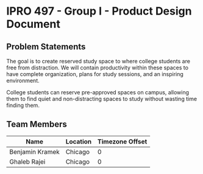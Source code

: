 # IPRO 497 - Group I - Product Design Document #

## Problem Statements ##
The goal is to create reserved study space to where college students are free from distraction. We will contain productivity within these spaces to have complete organization, plans for study sessions, and an inspiring environment.

College students can reserve pre-approved spaces on campus, allowing them to find quiet and non-distracting spaces to study without wasting time finding them.

## Team Members ##
| Name | Location | Timezone Offset |
| ---- | -------- | --------------- |
| Benjamin Kramek | Chicago | 0 |
| Ghaleb Rajei | Chicago | 0 |
